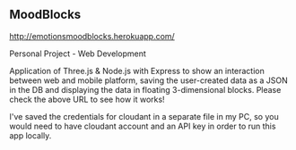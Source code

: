 ## MoodBlocks

http://emotionsmoodblocks.herokuapp.com/

Personal Project - Web Development

Application of Three.js & Node.js with Express to show an interaction between web and mobile platform, saving the user-created data as a JSON in the DB and displaying the data in floating 3-dimensional blocks. Please check the above URL to see how it works!

I've saved the credentials for cloudant in a separate file in my PC, so you would need to have cloudant account and an API key in order to run this app locally.
